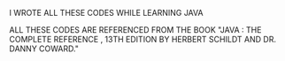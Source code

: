 I WROTE ALL THESE CODES WHILE LEARNING JAVA 

ALL THESE CODES ARE REFERENCED FROM THE BOOK "JAVA : THE COMPLETE REFERENCE , 13TH EDITION BY HERBERT SCHILDT AND DR. DANNY COWARD."
